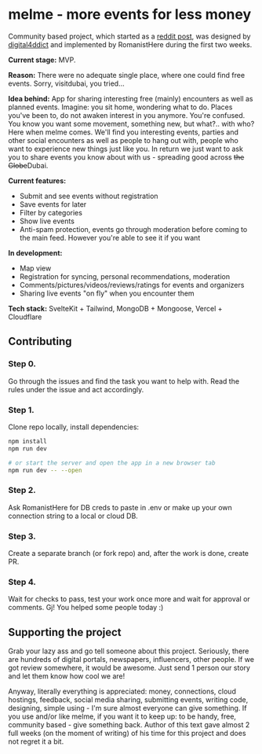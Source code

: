 # melme - more events for less money

Community based project, which started as a [reddit post](https://www.reddit.com/r/dubai/comments/z68pza/i_want_to_make_a_free_events_in_dubai_appsite_but/), was designed by [digital4ddict](https://www.reddit.com/user/digital4ddict) and implemented by RomanistHere during the first two weeks.

**Current stage:** MVP.

**Reason:** There were no adequate single place, where one could find free events. Sorry, visitdubai, you tried...

**Idea behind:** App for sharing interesting free (mainly) encounters as well as planned events. Imagine: you sit home, wondering what to do. Places you've been to, do not awaken interest in you anymore. You're confused. You know you want some movement, something new, but what?.. with who? Here when melme comes. We'll find you interesting events, parties and other social encounters as well as people to hang out with, people who want to experience new things just like you. In return we just want to ask you to share events you know about with us - spreading good across ~~the Globe~~Dubai.

**Current features:**

- Submit and see events without registration
- Save events for later
- Filter by categories
- Show live events
- Anti-spam protection, events go through moderation before coming to the main feed. However you're able to see it if you want

**In development:**

- Map view
- Registration for syncing, personal recommendations, moderation
- Comments/pictures/videos/reviews/ratings for events and organizers
- Sharing live events "on fly" when you encounter them

**Tech stack:** SvelteKit + Tailwind, MongoDB + Mongoose, Vercel + Cloudflare

## Contributing

### Step 0.

Go through the issues and find the task you want to help with. Read the rules under the issue and act accordingly.

### Step 1.

Clone repo locally, install dependencies:

```bash
npm install
npm run dev

# or start the server and open the app in a new browser tab
npm run dev -- --open
```

### Step 2.

Ask RomanistHere for DB creds to paste in .env or make up your own connection string to a local or cloud DB.

### Step 3.

Create a separate branch (or fork repo) and, after the work is done, create PR.

### Step 4.

Wait for checks to pass, test your work once more and wait for approval or comments. Gj! You helped some people today :)

## Supporting the project

Grab your lazy ass and go tell someone about this project. Seriously, there are hundreds of digital portals, newspapers, influencers, other people. If we got review somewhere, it would be awesome. Just send 1 person our story and let them know how cool we are!

Anyway, literally everything is appreciated: money, connections, cloud hostings, feedback, social media sharing, submitting events, writing code, designing, simple using - I'm sure almost everyone can give something. If you use and/or like melme, if you want it to keep up: to be handy, free, community based - give something back. Author of this text gave almost 2 full weeks (on the moment of writing) of his time for this project and does not regret it a bit.
